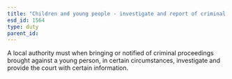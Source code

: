 ```yaml
---
title: "Children and young people - investigate and report of criminal proceedings"
esd_id: 1564
type: duty
parent_id:  
---
```


A local authority must when bringing or notified of criminal proceedings brought against a young person, in certain circumstances, investigate and provide the court with certain information.

